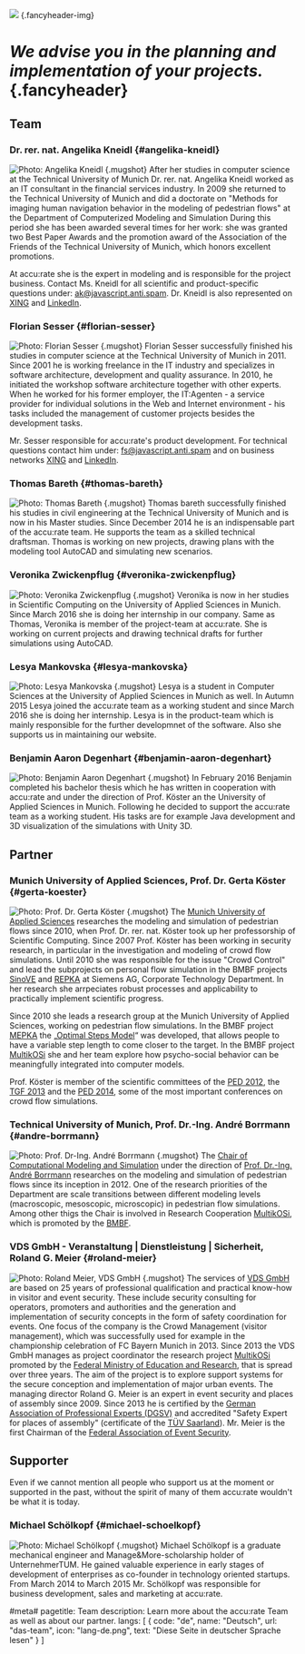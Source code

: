 ![](/img/accurate-bild-team.jpg) {.fancyheader-img}
# *We advise you in the planning and implementation of your projects.* {.fancyheader}

## Team

### Dr. rer. nat. Angelika Kneidl {#angelika-kneidl}

![Photo: Angelika Kneidl](/img/team/team-ak.jpg) {.mugshot}
After her studies in computer science at the Technical University of Munich Dr. rer. nat. Angelika Kneidl worked as an IT consultant in the financial services industry. In 2009 she returned to the Technical University of Munich and did a doctorate on "Methods for imaging human navigation behavior in the modeling of pedestrian flows" at the Department of Computerized Modeling and Simulation During this period she has been awarded several times for her work: she was granted two Best Paper Awards and the promotion award of the Association of the Friends of the Technical University of Munich, which honors excellent promotions.

At accu:rate she is the expert in modeling and is responsible for the project business. Contact Ms. Kneidl for all scientific and product-specific questions under: <span class="mailadresse" data-to="ak">ak@javascript.anti.spam</span>. Dr. Kneidl is also represented on [XING](https://www.xing.com/profile/Angelika_Kneidl) and [LinkedIn](https://de.linkedin.com/in/dr-angelika-kneidl-aabb95a8).



### Florian Sesser {#florian-sesser}

![Photo: Florian Sesser](/img/team/team-fs.jpg) {.mugshot}
Florian Sesser successfully finished his studies in computer science at the Technical University of Munich in 2011. Since 2001 he is working freelance in the IT industry and specializes in software architecture, development and quality assurance. In 2010, he initiated the workshop software architecture together with other experts. When he worked for his former employer, the IT:Agenten - a service provider for individual solutions in the Web and Internet environment - his tasks included the management of customer projects besides the development tasks.

Mr. Sesser responsible for accu:rate's product development. For technical questions contact him under: <span class="mailadresse" data-to="fs">fs@javascript.anti.spam</span> and on business networks [XING](https://www.xing.com/profile/Florian_Sesser) and [LinkedIn](https://de.linkedin.com/in/florian-sesser-88a6aab5).


### Thomas Bareth {#thomas-bareth}

![Photo: Thomas Bareth](/img/team/team-tom.jpg) {.mugshot}
Thomas bareth successfully finished his studies in civil engineering at the Technical University of Munich and is now in his Master studies. Since December 2014 he is an indispensable part of the accu:rate team. He supports the team as a skilled technical draftsman. Thomas is working on new projects, drawing plans with the modeling tool AutoCAD and simulating new scenarios.


### Veronika Zwickenpflug {#veronika-zwickenpflug}

![Photo: Veronika Zwickenpflug](/img/team/team-vroni.jpg) {.mugshot}
Veronika is now in her studies in Scientific Computing on the University of Applied Sciences in Munich. Since March 2016 she is doing her internship in our company.
Same as Thomas, Veronika is member of the project-team at accu:rate. She is working on current projects and drawing technical drafts for further simulations using AutoCAD.


### Lesya Mankovska {#lesya-mankovska}

![Photo: Lesya Mankovska](/img/team/team-lm.jpg) {.mugshot}
Lesya is a student in Computer Sciences at the University of Applied Sciences in Munich as well. In Autumn 2015 Lesya joined the accu:rate team as a working student and since March 2016 she is doing her internship. Lesya is in the product-team which is mainly responsible for the further developmnet of the software. Also she supports us in maintaining our website.


### Benjamin Aaron Degenhart {#benjamin-aaron-degenhart}

![Photo: Benjamin Aaron Degenhart](/img/team/team-ben.jpg) {.mugshot}
In February 2016 Benjamin completed his bachelor thesis which he has written in cooperation with  accu:rate and under the direction of Prof. Köster an the University of Applied Sciences in Munich. Following he decided to support the accu:rate team as a working student. His tasks are for example Java development and 3D visualization of the simulations with Unity 3D.



## Partner

### Munich University of Applied Sciences, Prof. Dr. Gerta Köster {#gerta-koester}

![Photo: Prof. Dr. Gerta Köster](/img/team/team-koester.jpg) {.mugshot}
The [Munich University of Applied Sciences](http://www.cs.hm.edu/die_fakultaet/ansprechpartner/professoren/koester/index.de.html) researches the modeling and simulation of pedestrian flows since 2010, when Prof. Dr. rer. nat. Köster took up her professorship of Scientific Computing. Since 2007 Prof. Köster has been working in security research, in particular in the investigation and modeling of crowd flow simulations. Until 2010 she was responsible for the issue "Crowd Control" and lead the subprojects on personal flow simulation in the BMBF projects [SinoVE](http://www.bmbf.de/de/22453.php) and [REPKA](http://www.bmbf.de/de/22399.php) at Siemens AG, Corporate Technology Department. In her research she arrpeciates robust processes and applicability to practically implement scientific progress.

Since 2010 she leads a research group at the Munich University of Applied Sciences, working on pedestrian flow simulations. In the BMBF project [MEPKA](http://www.cs.hm.edu/aktuelles/news/newsarchiv2008/news_detailseite_19648.de.html) the „[Optimal Steps Model](http://journals.aps.org/pre/abstract/10.1103/PhysRevE.86.046108)“ was developed, that allows people to have a variable step length to come closer to the target. In the BMBF project [MultikOSi](http://www.multikosi.de/teilvorhaben-der-hm) she and her team explore how psycho-social behavior can be meaningfully integrated into computer models.

Prof. Köster is member of the scientific committees of the [PED 2012](http://www.ivt.ethz.ch/news/archive/20120606_conference_ped_2012//), the [TGF 2013](http://www.fz-juelich.de/conferences/tgf13/EN/Home/home_node.html) and the [PED 2014](http://www.ped2014.nl/en), some of the most important conferences on crowd flow simulations.



### Technical University of Munich, Prof. Dr.-Ing. André Borrmann {#andre-borrmann}

![Photo: Prof. Dr-Ing. André Borrmann](/img/team/team-borrmann.jpg) {.mugshot}
The [Chair of Computational Modeling and Simulation](https://www.cms.bgu.tum.de/) under the direction of [Prof. Dr.-Ing. André Borrmann](https://www.cms.bgu.tum.de/de/team/borrmann) researches on the modeling and simulation of pedestrian flows since its inception in 2012. One of the research priorities of the Department are scale transitions between different modeling levels (macroscopic, mesoscopic, microscopic) in pedestrian flow simulations. Among other thigs the Chair is involved in Research Cooperation [MultikOSi](http://www.multikosi.de/), which is promoted by the [BMBF](http://www.bmbf.de).



### VDS GmbH - Veranstaltung | Dienstleistung | Sicherheit, Roland G. Meier {#roland-meier}

![Photo: Roland Meier, VDS GmbH](/img/team/team-pankow.jpg) {.mugshot}
The services of [VDS GmbH](http://www.vds-veranstaltung.de/) are based on 25 years of professional qualification and practical know-how in visitor and event security. These include security consulting for operators, promoters and authorities and the generation and implementation of security concepts in the form of safety coordination for events. One focus of the company is the Crowd Management (visitor management), which was successfully used for example in the championship celebration of FC Bayern Munich in 2013. Since 2013 the VDS GmbH manages as project coordinator the research project [MultikOSi](http://www.multikosi.de/) promoted by the [Federal Ministry of Education and Research](http://www.bmbf.de/), that is spread over three years. The aim of the project is to explore support systems for the secure conception and implementation of major urban events. The managing director Roland G. Meier is an expert in event security and places of assembly since 2009. Since 2013 he is certified by the [German Association of Professional Experts (DGSV)](http://www.dgusv.de/) and accredited "Safety Expert for places of assembly" (certificate of the  [TÜV Saarland](http://www.tuev-saar.net/)). Mr. Meier is the first Chairman of the [Federal Association of Event Security](http://bvvs.org/).




## Supporter

Even if we cannot mention all people who support us at the moment or supported in the past, without the spirit of many of them accu:rate wouldn't be what it is today.

### Michael Schölkopf {#michael-schoelkopf}

![Photo: Michael Schölkopf](/img/team/team-ms.png) {.mugshot}
Michael Schölkopf is a graduate mechanical engineer and Manage&More-scholarship holder of UnternehmerTUM. He gained valuable experience in early stages of development of enterprises as co-founder in technology oriented startups. From March 2014 to March 2015 Mr. Schölkopf was responsible for business development, sales and marketing at accu:rate.




#meta#
pagetitle: Team
description: Learn more about the accu:rate Team as well as about our partner.
langs: [
    { code: "de", name: "Deutsch", url: "das-team", icon: "lang-de.png", text: "Diese Seite in deutscher Sprache lesen" }
]

